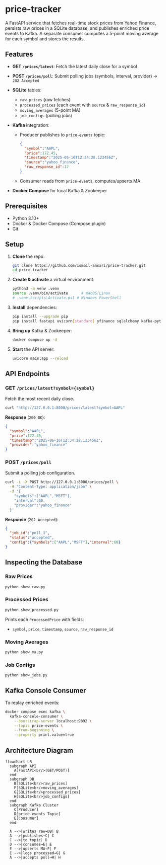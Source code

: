 # price-tracker

A FastAPI service that fetches real-time stock prices from Yahoo Finance, persists raw prices in a SQLite database, and publishes enriched price events to Kafka. A separate consumer computes a 5-point moving average for each symbol and stores the results.

## Features

* **GET `/prices/latest`**: Fetch the latest daily close for a symbol
* **POST `/prices/poll`**: Submit polling jobs (symbols, interval, provider) → `202 Accepted`
* **SQLite** tables:

  * `raw_prices` (raw fetches)
  * `processed_prices` (each event with `source` & `raw_response_id`)
  * `moving_averages` (5-point MA)
  * `job_configs` (polling jobs)
* **Kafka** integration:

  * Producer publishes to `price-events` topic:

    ```json
    {
      "symbol":"AAPL",
      "price":172.45,
      "timestamp":"2025-06-16T12:34:28.123456Z",
      "source":"yahoo_finance",
      "raw_response_id":17
    }
    ```
  * Consumer reads from `price-events`, computes/upserts MA
* **Docker Compose** for local Kafka & Zookeeper

## Prerequisites

* Python 3.10+
* Docker & Docker Compose (Compose plugin)
* Git

## Setup

1. **Clone** the repo:

   ```bash
   git clone https://github.com/ismail-ansari/price-tracker.git
   cd price-tracker
   ```
2. **Create & activate** a virtual environment:

   ```bash
   python3 -m venv .venv
   source .venv/bin/activate      # macOS/Linux
   # .venv\Scripts\Activate.ps1 # Windows PowerShell
   ```
3. **Install** dependencies:

   ```bash
   pip install --upgrade pip
   pip install fastapi uvicorn[standard] yfinance sqlalchemy kafka-python pydantic
   ```
4. **Bring up** Kafka & Zookeeper:

   ```bash
   docker compose up -d
   ```
5. **Start** the API server:

   ```bash
   uvicorn main:app --reload
   ```

## API Endpoints

### GET `/prices/latest?symbol={symbol}`

Fetch the most recent daily close.

```bash
curl "http://127.0.0.1:8000/prices/latest?symbol=AAPL"
```

**Response** (`200 OK`):

```json
{
  "symbol":"AAPL",
  "price":172.45,
  "timestamp":"2025-06-16T12:34:28.123456Z",
  "provider":"yahoo_finance"
}
```

### POST `/prices/poll`

Submit a polling job configuration.

```bash
curl -i -X POST http://127.0.0.1:8000/prices/poll \
  -H "Content-Type: application/json" \
  -d '{
    "symbols":["AAPL","MSFT"],
    "interval":60,
    "provider":"yahoo_finance"
  }'
```

**Response** (`202 Accepted`):

```json
{
  "job_id":"poll_1",
  "status":"accepted",
  "config":{"symbols":["AAPL","MSFT"],"interval":60}
}
```

## Inspecting the Database

### Raw Prices

```bash
python show_raw.py
```

### Processed Prices

```bash
python show_processed.py
```

Prints each `ProcessedPrice` with fields:

* `symbol`, `price`, `timestamp`, `source`, `raw_response_id`

### Moving Averages

```bash
python show_ma.py
```

### Job Configs

```bash
python show_jobs.py
```

## Kafka Console Consumer

To replay enriched events:

```bash
docker compose exec kafka \
  kafka-console-consumer \
    --bootstrap-server localhost:9092 \
    --topic price-events \
    --from-beginning \
    --property print.value=true
```
## Architecture Diagram

```mermaid
flowchart LR
  subgraph API  
    A[FastAPI<br/>(GET/POST)]  
  end
  subgraph DB  
    B[SQLite<br/>raw_prices]  
    F[SQLite<br/>moving_averages]  
    G[SQLite<br/>processed_prices]  
    H[SQLite<br/>job_configs]  
  end
  subgraph Kafka Cluster  
    C[Producer]  
    D[price-events Topic]  
    E[Consumer]  
  end

  A -->|writes raw→DB| B  
  A -->|publishes→C| C  
  C -->|to topic| D  
  D -->|consumes→E| E  
  E -->|upserts MA→F| F  
  E -->|logs processed→G| G  
  A -->|accepts poll→H| H  